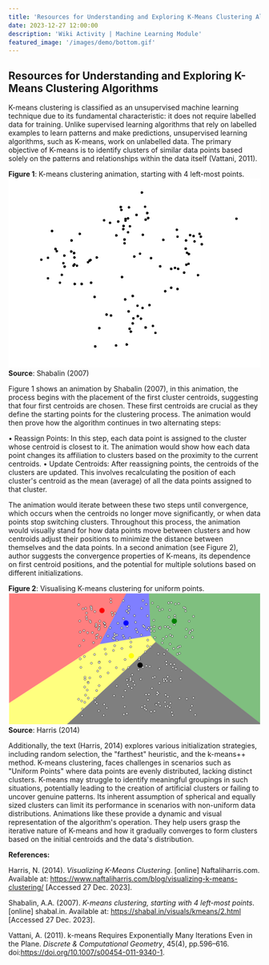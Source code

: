 ```yaml
---
title: 'Resources for Understanding and Exploring K-Means Clustering Algorithms'
date: 2023-12-27 12:00:00
description: 'Wiki Activity | Machine Learning Module'
featured_image: '/images/demo/bottom.gif'
---
```


## Resources for Understanding and Exploring K-Means Clustering Algorithms

K-means clustering is classified as an unsupervised machine learning technique due to its fundamental characteristic: it does not require labelled data for training. Unlike supervised learning algorithms that rely on labelled examples to learn patterns and make predictions, unsupervised learning algorithms, such as K-means, work on unlabelled data. The primary objective of K-means is to identify clusters of similar data points based solely on the patterns and relationships within the data itself (Vattani, 2011).

**Figure 1**: K-means clustering animation, starting with 4 left-most points.
![](/images/demo/bottom.gif) 
**Source**: Shabalin (2007)

Figure 1 shows an animation by Shabalin (2007), in this animation, the process begins with the placement of the first cluster centroids, suggesting that four first centroids are chosen. These first centroids are crucial as they define the starting points for the clustering process. The animation would then prove how the algorithm continues in two alternating steps:

•	Reassign Points: In this step, each data point is assigned to the cluster whose centroid is closest to it. The animation would show how each data point changes its affiliation to clusters based on the proximity to the current centroids.
•	Update Centroids: After reassigning points, the centroids of the clusters are updated. This involves recalculating the position of each cluster's centroid as the mean (average) of all the data points assigned to that cluster.

The animation would iterate between these two steps until convergence, which occurs when the centroids no longer move significantly, or when data points stop switching clusters. Throughout this process, the animation would visually stand for how data points move between clusters and how centroids adjust their positions to minimize the distance between themselves and the data points.
In a second animation (see Figure 2), author suggests the convergence properties of K-means, its dependence on first centroid positions, and the potential for multiple solutions based on different initializations.

**Figure 2**: Visualising K-means clustering for uniform points.
![](/images/demo/bottom2.png) 
**Source**: Harris (2014)

Additionally, the text (Harris, 2014) explores various initialization strategies, including random selection, the "farthest" heuristic, and the k-means++ method. K-means clustering, faces challenges in scenarios such as "Uniform Points" where data points are evenly distributed, lacking distinct clusters. K-means may struggle to identify meaningful groupings in such situations, potentially leading to the creation of artificial clusters or failing to uncover genuine patterns. Its inherent assumption of spherical and equally sized clusters can limit its performance in scenarios with non-uniform data distributions.
Animations like these provide a dynamic and visual representation of the algorithm's operation. They help users grasp the iterative nature of K-means and how it gradually converges to form clusters based on the initial centroids and the data's distribution.

**References:**

Harris, N. (2014). _Visualizing K-Means Clustering_. [online] Naftaliharris.com. Available at: https://www.naftaliharris.com/blog/visualizing-k-means-clustering/ [Accessed 27 Dec. 2023].

Shabalin, A.A. (2007). _K-means clustering, starting with 4 left-most points_. [online] shabal.in. Available at: https://shabal.in/visuals/kmeans/2.html [Accessed 27 Dec. 2023].

Vattani, A. (2011). k-means Requires Exponentially Many Iterations Even in the Plane. _Discrete & Computational Geometry_, 45(4), pp.596–616. doi:https://doi.org/10.1007/s00454-011-9340-1.
